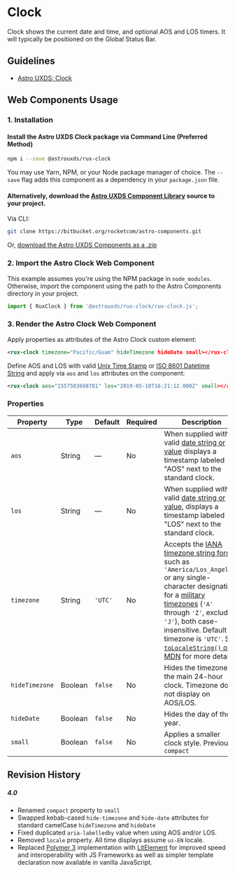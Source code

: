 # Clock

Clock shows the current date and time, and optional AOS and LOS timers. It will typically be positioned on the Global Status Bar.

## Guidelines

- [Astro UXDS: Clock](https://www.astrouxds.com/ui-components/clock)

## Web Components Usage

### 1. Installation

#### Install the Astro UXDS Clock package via Command Line (Preferred Method)

```sh
npm i --save @astrouxds/rux-clock
```

You may use Yarn, NPM, or your Node package manager of choice. The `--save` flag adds this component as a dependency in your `package.json` file.

#### **Alternatively**, download the [Astro UXDS Component Library](https://bitbucket.org/rocketcom/astro-components/src/master/) source to your project.

Via CLI:

```sh
git clone https://bitbucket.org/rocketcom/astro-components.git
```

Or, [download the Astro UXDS Components as a .zip](https://bitbucket.org/rocketcom/astro-components/get/master.zip)

### 2. Import the Astro Clock Web Component

This example assumes you're using the NPM package in `node_modules`. Otherwise, import the component using the path to the Astro Components directory in your project.

```javascript
import { RuxClock } from '@astrouxds/rux-clock/rux-clock.js';
```

### 3. Render the Astro Clock Web Component

Apply properties as attributes of the Astro Clock custom element:

```xml
<rux-clock timezone="Pacific/Guam" hideTimezone hideDate small></rux-clock>
```

Define AOS and LOS with valid [Unix Time Stamp](http://pubs.opengroup.org/onlinepubs/9699919799/basedefs/V1_chap04.html#tag_04_16) or [ISO 8601 Datetime String](http://www.ecma-international.org/ecma-262/5.1/#sec-15.9.1.15) and apply via `aos` and `los` attributes on the component:

```xml
<rux-clock aos="1557503698781" los="2019-05-10T16:21:12.000Z" small></rux-clock>
```

### Properties

| Property       | Type    | Default | Required | Description                                                                                                                                                                                                                                                                                             |
| -------------- | ------- | ------- | -------- | ------------------------------------------------------------------------------------------------------------------------------------------------------------------------------------------------------------------------------------------------------------------------------------------------------- |
| `aos`          | String  | —       | No       | When supplied with a valid [date string or value](https://developer.mozilla.org/en-US/docs/Web/JavaScript/Reference/Global_Objects/Date#syntax) displays a timestamp labeled "AOS" next to the standard clock.                                                                                          |
| `los`          | String  | —       | No       | When supplied with a valid [date string or value](https://developer.mozilla.org/en-US/docs/Web/JavaScript/Reference/Global_Objects/Date#syntax), displays a timestamp labeled "LOS" next to the standard clock.                                                                                         |
| `timezone`     | String  | `'UTC'` | No       | Accepts the [IANA timezone string format](https://www.iana.org/time-zones) such as `'America/Los_Angeles'` or any single-character designation for a [military timezones](https://en.wikipedia.org/wiki/List_of_military_time_zones) (`'A'` through `'Z'`, excluding `'J'`), both case-insensitive. Default timezone is `'UTC'`. See [`toLocaleString()` on MDN](https://developer.mozilla.org/en-US/docs/Web/JavaScript/Reference/Global_Objects/Date/toLocaleTimeString#Parameters) for more details.  |
| `hideTimezone` | Boolean | `false` | No       | Hides the timezone in the main 24-hour clock. Timezone does not display on AOS/LOS.                                                                                                                                                                                                                     |
| `hideDate`     | Boolean | `false` | No       | Hides the day of the year.                                                                                                                                                                                                                                                                              |
| `small`        | Boolean | `false` | No       | Applies a smaller clock style. Previously `compact`                                                                                                                                                                                                                                                     |

## Revision History

##### **4.0**

- Renamed `compact` property to `small`
- Swapped kebab-cased `hide-timezone` and `hide-date` attributes for standard camelCase `hideTimezone` and `hideDate`
- Fixed duplicated `aria-labelledby` value when using AOS and/or LOS.
- Removed `locale` property. All time displays assume `us-EN` locale.
- Replaced [Polymer 3](https://www.polymer-project.org) implementation with [LitElement](https://lit-element.polymer-project.org/) for improved speed and interoperability with JS Frameworks as well as simpler template declaration now available in vanilla JavaScript.

